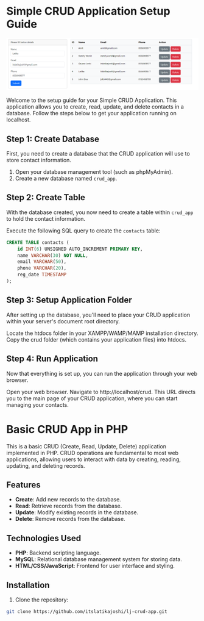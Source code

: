 # Simple CRUD Application Setup Guide

![CRUD Application Screenshot](https://raw.githubusercontent.com/itslatikajoshi/lj-crud-app/main/crud.png "CRUD App Interface")

Welcome to the setup guide for your Simple CRUD Application. This application allows you to create, read, update, and delete contacts in a database. Follow the steps below to get your application running on localhost.

## Step 1: Create Database

First, you need to create a database that the CRUD application will use to store contact information. 

1. Open your database management tool (such as phpMyAdmin).
2. Create a new database named `crud_app`.

## Step 2: Create Table

With the database created, you now need to create a table within `crud_app` to hold the contact information. 

Execute the following SQL query to create the `contacts` table:

```sql
CREATE TABLE contacts (
    id INT(6) UNSIGNED AUTO_INCREMENT PRIMARY KEY,
    name VARCHAR(30) NOT NULL,
    email VARCHAR(50),
    phone VARCHAR(20),
    reg_date TIMESTAMP
);
```

## Step 3: Setup Application Folder
After setting up the database, you'll need to place your CRUD application within your server's document root directory.

Locate the htdocs folder in your XAMPP/WAMP/MAMP installation directory.
Copy the crud folder (which contains your application files) into htdocs.


## Step 4: Run Application
Now that everything is set up, you can run the application through your web browser.

Open your web browser.
Navigate to http://localhost/crud.
This URL directs you to the main page of your CRUD application, where you can start managing your contacts.



# Basic CRUD App in PHP

This is a basic CRUD (Create, Read, Update, Delete) application implemented in PHP. CRUD operations are fundamental to most web applications, allowing users to interact with data by creating, reading, updating, and deleting records.

## Features

- **Create**: Add new records to the database.
- **Read**: Retrieve records from the database.
- **Update**: Modify existing records in the database.
- **Delete**: Remove records from the database.

## Technologies Used

- **PHP**: Backend scripting language.
- **MySQL**: Relational database management system for storing data.
- **HTML/CSS/JavaScript**: Frontend for user interface and styling.

## Installation

1. Clone the repository:

```bash
git clone https://github.com/itslatikajoshi/lj-crud-app.git
